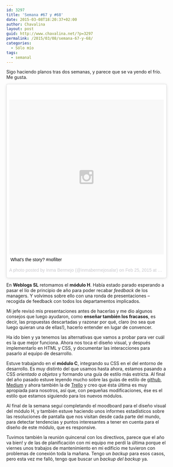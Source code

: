 ```yaml
---
id: 3297
title: 'Semana #67 y #68'
date: 2015-03-08T18:20:37+02:00
author: Chavalina
layout: post
guid: http://www.chavalina.net/?p=3297
permalink: /2015/03/08/semana-67-y-68/
categories:
  - Sólo mío
tags:
  - semanal
---
```

Sigo haciendo planos tras dos semanas, y parece que se va yendo el frío. Me gusta.

<blockquote class="instagram-media" data-instgrm-captioned data-instgrm-version="4" style=" background:#FFF; border:0; border-radius:3px; box-shadow:0 0 1px 0 rgba(0,0,0,0.5),0 1px 10px 0 rgba(0,0,0,0.15); margin: 1px; max-width:658px; padding:0; width:99.375%; width:-webkit-calc(100% - 2px); width:calc(100% - 2px);"><div style="padding:8px;"> <div style=" background:#F8F8F8; line-height:0; margin-top:40px; padding:50% 0; text-align:center; width:100%;"> <div style=" background:url(data:image/png;base64,iVBORw0KGgoAAAANSUhEUgAAACwAAAAsCAMAAAApWqozAAAAGFBMVEUiIiI9PT0eHh4gIB4hIBkcHBwcHBwcHBydr+JQAAAACHRSTlMABA4YHyQsM5jtaMwAAADfSURBVDjL7ZVBEgMhCAQBAf//42xcNbpAqakcM0ftUmFAAIBE81IqBJdS3lS6zs3bIpB9WED3YYXFPmHRfT8sgyrCP1x8uEUxLMzNWElFOYCV6mHWWwMzdPEKHlhLw7NWJqkHc4uIZphavDzA2JPzUDsBZziNae2S6owH8xPmX8G7zzgKEOPUoYHvGz1TBCxMkd3kwNVbU0gKHkx+iZILf77IofhrY1nYFnB/lQPb79drWOyJVa/DAvg9B/rLB4cC+Nqgdz/TvBbBnr6GBReqn/nRmDgaQEej7WhonozjF+Y2I/fZou/qAAAAAElFTkSuQmCC); display:block; height:44px; margin:0 auto -44px; position:relative; top:-22px; width:44px;"></div></div> <p style=" margin:8px 0 0 0; padding:0 4px;"> <a href="https://instagram.com/p/ziiQBItsrJ/" style=" color:#000; font-family:Arial,sans-serif; font-size:14px; font-style:normal; font-weight:normal; line-height:17px; text-decoration:none; word-wrap:break-word;" target="_top">What&#39;s the story? #nofilter</a></p> <p style=" color:#c9c8cd; font-family:Arial,sans-serif; font-size:14px; line-height:17px; margin-bottom:0; margin-top:8px; overflow:hidden; padding:8px 0 7px; text-align:center; text-overflow:ellipsis; white-space:nowrap;">A photo posted by Inma Bermejo (@inmabermejosalar) on <time style=" font-family:Arial,sans-serif; font-size:14px; line-height:17px;" datetime="2015-02-25T21:41:35+00:00">Feb 25, 2015 at 1:41pm PST</time></p></div></blockquote>

En **Weblogs SL** retomamos el **módulo H**. Había estado parado esperando a pasar el lío de principio de año para poder recabar _feedback_ de los managers. Y volvimos sobre ello con una ronda de presentaciones &#8211; recogida de feedback con todos los departamentos implicados. 

Mi jefe revisó mis presentaciones antes de hacerlas y me dio algunos consejos que luego ayudaron, como **enseñar también los fracasos**, es decir, las propuestas descartadas y razonar por qué, claro (no sea que luego quieran una de ellas!), hacerlo entender en lugar de convencer. 

Ha ido bien y ya tenemos las alternativas que vamos a probar para ver cuál es la que mejor funciona. Ahora nos toca el diseño visual, y después implementarlo en HTML y CSS, y documentar las interacciones para pasarlo al equipo de desarrollo.

Estuve trabajando en el **módulo C**, integrando su CSS en el del entorno de desarrollo. Es muy distinto del que usamos hasta ahora, estamos pasando a CSS _orientado a objetos_ y formando una guía de estilo más estricta. Al final del año pasado estuve leyendo mucho sobre las guías de estilo de [github](http://markdotto.com/2014/07/23/githubs-css/), [Medium](https://medium.com/@fat/mediums-css-is-actually-pretty-fucking-good-b8e2a6c78b06) y ahora también la de [Trello](http://blog.trello.com/heres-the-official-trello-css-guide/) y creo que ésta última es muy apropiada para nosotros, así que, con pequeñas modificaciones, ése es el estilo que estamos siguiendo para los nuevos módulos.

Al final de la semana seguí completando el moodboard para el diseño visual del módulo H, y también estuve haciendo unos informes estadísticos sobre las resoluciones de pantalla que nos visitan desde cada parte del mundo, para detectar tendencias y puntos interesantes a tener en cuenta para el diseño de este módulo, que es responsive.

Tuvimos también la reunión quincenal con los directivos, parece que el año va bien! y de las de planificación con mi equipo me perdí la última porque el viernes unos trabajos de mantenimiento en mi edificio me tuvieron con problemas de conexión toda la mañana. Tengo un _backup_ para esos casos, pero esta vez me falló, tengo que buscar un _backup del backup_ ya.